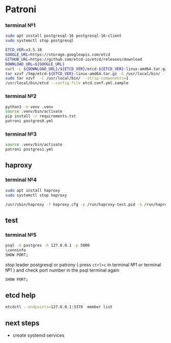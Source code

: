 # Patroni

### terminal №1

```sh
sudo apt install postgresql-16 postgresql-16-client
sudo systemctl stop postgresql
```

```sh
ETCD_VER=v3.5.18
GOOGLE_URL=https://storage.googleapis.com/etcd
GITHUB_URL=https://github.com/etcd-io/etcd/releases/download
DOWNLOAD_URL=${GOOGLE_URL}
curl -L ${DOWNLOAD_URL}/${ETCD_VER}/etcd-${ETCD_VER}-linux-amd64.tar.gz -o /tmp/etcd-${ETCD_VER}-linux-amd64.tar.gz
tar xzvf /tmp/etcd-${ETCD_VER}-linux-amd64.tar.gz -C /usr/local/bin/ --strip-components=1
sudo tar xzvf  -C /usr/local/bin/ --strip-components=1
/usr/local/bin/etcd --config-file etcd.conf.yml.sample
```

### terminal №2
```sh
python3 -m venv .venv
source .venv/bin/activate
pip install -r requirements.txt
patroni postgres0.yml
```

### terminal №3

```sh
source .venv/bin/activate
patroni postgres1.yml
```

## haproxy

### terminal №4

```sh
sudo apt install haproxy
sudo systemctl stop haproxy
```

```sh
/usr/sbin/haproxy -f haproxy.cfg -p /run/haproxy-test.pid -S /run/haproxy-test.sock
```

## test

### terminal №5

```sh
psql -U postgres -h 127.0.0.1 -p 5000
\conninfo
SHOW PORT;
```

stop leader postgresql or patrony ( press `ctrl+c` in terminal №1 or terminal №1 ) and check port number in the psql terminal again

```sh
SHOW PORT;
```

## etcd help

```sh
etcdctl --endpoints=127.0.0.1:3379  member list
```

## next steps

- create systemd services
